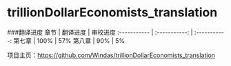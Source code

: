# trillionDollarEconomists_translation

###翻译进度
章节 | 翻译进度 | 审校进度
:----------- | :-----------: | :-----------:
第七章 | 100% | 57%
第八章 | 90% | 5%

项目主页：<https://github.com/Windas/trillionDollarEconomists_translation>
